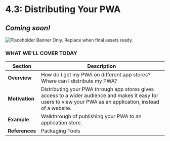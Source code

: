 # 4.3: Distributing Your PWA

## *Coming soon!*

![Placeholder Banner Only. Replace when final assets ready.](_media/day3.jpg)

### WHAT WE'LL COVER TODAY

| Section | Description |
| ------- | ----------- |
| **Overview** | How do I get my PWA on different app stores? Where can I distribute my PWA?|
| **Motivation** | Distributing your PWA through app stores gives access to a wider audience and makes it easy for users to view your PWA as an application, instead of a website.  |
| **Example** | Walkthrough of publishing your PWA to an application store. |
| **References**  |Packaging Tools |
